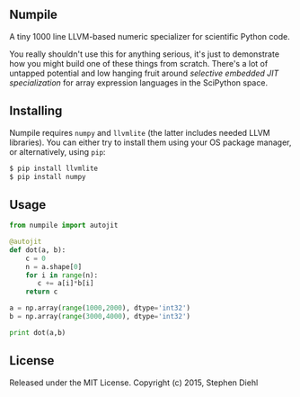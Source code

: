 Numpile
-------

A tiny 1000 line LLVM-based numeric specializer for scientific Python code.

You really shouldn't use this for anything serious, it's just to demonstrate how
you might build one of these things from scratch. There's a lot of untapped
potential and low hanging fruit around *selective embedded JIT specialization*
for array expression languages in the SciPython space.

Installing
----------

Numpile requires ``numpy`` and ``llvmlite`` (the latter includes needed
LLVM libraries). You can either try to install them using your OS package
manager, or alternatively, using ``pip``:

```bash
$ pip install llvmlite
$ pip install numpy
```

Usage
-----

```python
from numpile import autojit

@autojit
def dot(a, b):
    c = 0
    n = a.shape[0]
    for i in range(n):
       c += a[i]*b[i]
    return c

a = np.array(range(1000,2000), dtype='int32')
b = np.array(range(3000,4000), dtype='int32')

print dot(a,b)
```

License
-------

Released under the MIT License.
Copyright (c) 2015, Stephen Diehl
